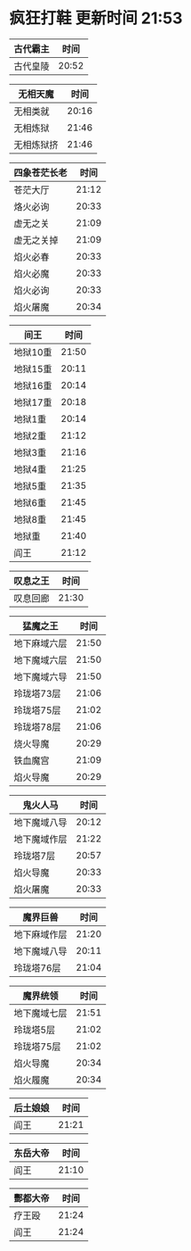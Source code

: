 # 疯狂打鞋 更新时间 21:53

| 古代霸主   | 时间    |
|--------|-------|
| 古代皇陵 | 20:52 |

| 无相天魔   | 时间    |
|--------|-------|
| 无相类就 | 20:16 |
| 无相炼狱 | 21:46 |
| 无相炼狱挤 | 21:46 |

| 四象苍茫长老   | 时间    |
|--------|-------|
| 苍茫大厅 | 21:12 |
| 烙火必询 | 20:33 |
| 虚无之关 | 21:09 |
| 虚无之关掉 | 21:09 |
| 焰火必春 | 20:33 |
| 焰火必魔 | 20:33 |
| 焰火必询 | 20:33 |
| 焰火屠魔 | 20:34 |

| 间王   | 时间    |
|--------|-------|
| 地狱10重 | 21:50 |
| 地狱15重 | 20:11 |
| 地狱16重 | 20:14 |
| 地狱17重 | 20:18 |
| 地狱1重 | 20:14 |
| 地狱2重 | 21:12 |
| 地狱3重 | 21:16 |
| 地狱4重 | 21:25 |
| 地狱5重 | 21:35 |
| 地狱6重 | 21:45 |
| 地狱8重 | 21:45 |
| 地狱重 | 21:40 |
| 阎王 | 21:12 |

| 叹息之王   | 时间    |
|--------|-------|
| 叹息回廊 | 21:30 |

| 猛魔之王   | 时间    |
|--------|-------|
| 地下麻域六层 | 21:50 |
| 地下魔域六层 | 21:50 |
| 地下魔域六导 | 21:50 |
| 玲珑塔73层 | 21:06 |
| 玲珑塔75层 | 21:02 |
| 玲珑塔78层 | 21:06 |
| 烧火导魔 | 20:29 |
| 铁血魔宫 | 21:09 |
| 焰火导魔 | 20:29 |

| 鬼火人马   | 时间    |
|--------|-------|
| 地下魔域八导 | 20:12 |
| 地下魔域作层 | 21:22 |
| 玲珑塔7层 | 20:57 |
| 焰火导魔 | 20:33 |
| 焰火屠魔 | 20:33 |

| 魔界巨兽   | 时间    |
|--------|-------|
| 地下麻域作层 | 21:20 |
| 地下魔域八导 | 20:11 |
| 玲珑塔76层 | 21:04 |

| 魔界统领   | 时间    |
|--------|-------|
| 地下魔域七层 | 21:51 |
| 玲珑塔5层 | 21:02 |
| 玲珑塔75层 | 21:02 |
| 焰火导魔 | 20:34 |
| 焰火履魔 | 20:34 |

| 后土娘娘   | 时间    |
|--------|-------|
| 阎王 | 21:21 |

| 东岳大帝   | 时间    |
|--------|-------|
| 阎王 | 21:10 |

| 酆都大帝   | 时间    |
|--------|-------|
| 疗王殴 | 21:24 |
| 阎王 | 21:24 |